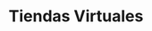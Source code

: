 ---
number: 02
title: Tiendas Virtuales
description: Diseño y desarrollo de tiendas en línea con interfaces optimizadas para aumentar la conversión, integrando métodos de pago seguros y una gestión de productos eficiente.
---